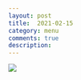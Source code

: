 ```yaml
---
layout: post
title:  2021-02-15
category: menu
comments: true
description: 
---
```


![]({{site.baseurl}}/assets/menu/2021-02-15.png)


